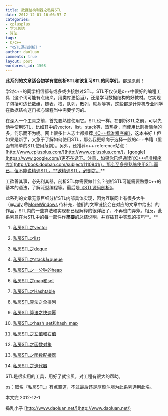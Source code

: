 ```yaml
---
title: 数据结构利器之私房STL
date: 2012-12-01 16:06:57 Z
categories:
- cplusplus
- 学习总结
- 算法
tags:
- C/C++
- "《STL源码剖析》"
author: daoluan
comments: true
layout: post
wordpress_id: 1508
---
```


**此系列的文章适合初学有意剖析STL和欲复习STL的同学们**。都是原创！

学过c++的同学相信都有或多或少接触过STL。STL不仅仅是c++中很好的编程工具（这个词可能有点歧义，用类库更恰当），还是学习数据结构的好教材。它实现了包括可边长数组，链表，栈，队列，散列，映射等等，这些都是计算机专业同学在数据结构这门核心课程当中需要学习的。

在深入一个工具之前，首先要熟练使用它。STL也一样。在剖析STL之前，可以先动手使用STL，比如其中的vector，list，stack等，热热身，而使用比剖析简单的多，何乐而不为呢。网上很多仁人志士都推荐[《C++标准程序库》](http://book.douban.com/subject/1110941/)，这本书好！但如果是新手，又急于了解如何使用STL，那么我更倾向于选择一般的c++书籍（里面有简单的STL使用范例）。另外，还推荐c++ reference站点：[http://www.cplusplus.com/](http://www.cplusplus.com/)，[google](https://www.google.com/)更不在话下。注意，如果你已经通读[《C++标准程序库》](http://book.douban.com/subject/1110941/)，那么至多是熟练使用STL而已，但不能说精通STL。**欲精通STL，必剖之。**

工欲善其事，必先利其器，剖析STL你需要做什么？剖析STL可能需要熟悉c++的基本的语法，了解泛型编程等。最后是[《STL源码剖析》](http://book.douban.com/subject/1110934/)。

此系列的文章无意巨细分析STL内部具体实现，因为互联网上有很多大牛（@[July](http://blog.csdn.net/v_JULY_v) @[MoreWindows](http://blog.csdn.net/MoreWindows) 待补充，他们的文章链接会在对应的文章中给出）的作品，STL内的一些算法和实现都已经解释的很详细了，不再班门弄斧。相反，此系列意在为STL中的每一部件作**简要**的总结说明，并穿插其中实现的技巧**。**



	
  1. [私房STL之vector](http://daoluan.net/blog/?p=1149)

	
  2. [私房STL之list](http://daoluan.net/blog/?p=1159)

	
  3. [私房STL之deque](http://daoluan.net/blog/?p=1170)

	
  4. [私房STL之stack与queue](http://daoluan.net/blog/?p=1187)

	
  5. [私房STL之一分钟的heap](http://daoluan.net/blog/?p=1196)

	
  6. [私房STL之map和set](http://daoluan.net/blog/?p=1218)

	
  7. [私房STL之Hashtable](http://daoluan.net/blog/?p=1234)

	
  8. [私房STL算法之全排列](http://daoluan.net/blog/?p=1247)

	
  9. [私房STL算法之快速幂](http://daoluan.net/blog/?p=1265)

	
  10. [私房STL之hash_set和hash_map](http://daoluan.net/blog/?p=1271)

	
  11. [私房STL之左值和右值](http://daoluan.net/blog/?p=1285)

	
  12. [私房STL之函数对象](http://daoluan.net/blog/?p=1301)

	
  13. [私房STL之函数配接器](http://daoluan.net/blog/?p=1312)

	
  14. [私房STL之迭代器](http://daoluan.net/blog/?p=1341)


STL是很实用的工具，用好了就宝贝，对工程有很大的帮助。

ps：取名『私房STL』有点霸道，不过最后还是厚颜斗胆为此系列选用此名。

本文完 2012-12-1

捣乱小子 [http://www.daoluan.net/](http://www.daoluan.net/)
